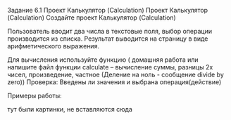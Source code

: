 Задание 6.1 Проект Калькулятор (Calculation)
Проект  Калькулятор (Calculation)
Создайте проект Калькулятор (Calculation)

Пользователь вводит два числа в текстовые поля, выбор операции производится из списка. Результат выводится на страницу в виде арифметического выражения.

 

Для вычисления используйте функцию ( домашняя работа или напишите файл функции calculate – вычисление суммы, разницы 2х чисел, произведение, частное (Деление на ноль - сообщение divide by zero))
Проверка: Введены ли значения и выбрана операция(действие)

  Примеры работы:

тут были картинки, не вставляются сюда
